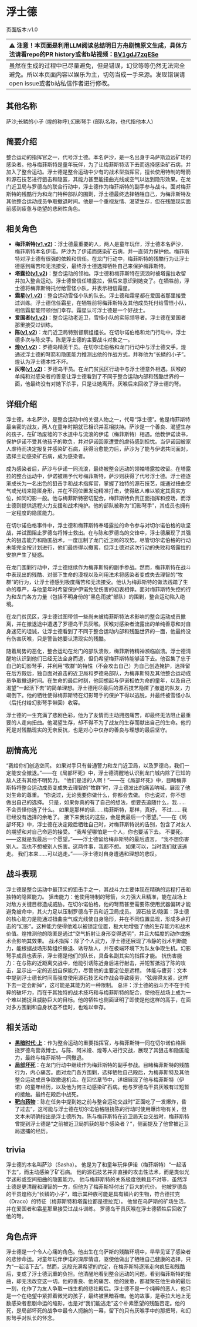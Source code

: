 # 浮士德
页面版本:v1.0
 

| :warning: 注意！本页面是利用LLM阅读总结明日方舟剧情原文生成，具体方法请看repo的PR history或者b站视频：[BV1gdJ7zqESe](https://www.bilibili.com/video/BV1gdJ7zqESe/)         |
|:----------------------------|
| 虽然在生成的过程中已尽量避免，但是错误，幻觉等等仍然无法完全避免。所以本页面内容以娱乐为主，切勿当成一手来源。发现错误请open issue或者b站私信作者进行修改。|



## 其他名称
萨沙;长鳞的小子 (煌的称呼);幻影弩手 (部队名称，也代指他本人)
## 简要介绍
整合运动的指挥官之一，代号浮士德。本名萨沙，是一名出身于乌萨斯边远矿场的感染者。他与梅菲斯特是童年玩伴，为了让梅菲斯特活下去而选择感染矿石病，并加入了整合运动。浮士德是整合运动中少有的战术型指挥官，擅长使用特制的弩箭和源石技艺进行狙击和隐匿，其能力甚至能扭曲光线或空气以达到隐形效果。在龙门近卫局与罗德岛的联合行动中，浮士德作为梅菲斯特的副手参与战斗。面对梅菲斯特的残酷行为和龙门特种部队的围剿，浮士德最终选择牺牲自己，为梅菲斯特及其他整合运动成员争取撤退时间。他是一个重视友情、渴望生存，但在残酷现实面前感到疲惫与绝望的悲剧性角色。
## 相关角色
-   **梅菲斯特([v1](extended_char_mei_fei_si_te.md),[v2](../char_v3/extended_char_mei_fei_si_te.md))**：浮士德最重要的人，两人是童年玩伴，浮士德本名萨沙，梅菲斯特本名伊诺。萨沙为了伊诺而感染矿石病，并一直努力保护他。梅菲斯特对浮士德有很强的依赖和信任。在龙门行动中，梅菲斯特的残酷行为让浮士德感到痛苦和无法接受，最终浮士德选择牺牲自己来保护梅菲斯特。
-   **塔露拉([v1](extended_char_386da9.md),[v2](../char_v3/extended_char_ta_lu_la.md))**：整合运动的领袖。浮士德和梅菲斯特在流浪时被塔露拉收留并加入整合运动。浮士德曾信任塔露拉，但后来意识到她变了。在牺牲前，浮士德将梅菲斯特托付给雪怪小队，并表示相信霜星。
-   **霜星([v1](extended_char_shuang_xing.md),[v2](../char_v3/extended_char_shuang_xing.md))**：整合运动雪怪小队的队长。浮士德和霜星都在爱国者那里接受过训练。浮士德信任霜星，在牺牲前将梅菲斯特及其他成员托付给雪怪小队，相信霜星能带领他们幸存。霜星认可浮士德是一个好战士。
-   **爱国者([v1](extended_char_ai_guo_zhe.md),[v2](../char_v3/extended_char_ai_guo_zhe.md))**：整合运动老近卫，雪怪小队的实际领导者。浮士德在爱国者那里接受过训练。
-   **陈([v1](char_010_chen.md),[v2](../char_v3/char_010_chen.md))**：龙门近卫局特别督察组组长。在切尔诺伯格和龙门行动中，浮士德多次与陈交手。陈是浮士德的主要战斗对象之一。
-   **煌([v1](char_017_huang.md),[v2](../char_v3/char_017_huang.md))**：罗德岛精英干员。在切尔诺伯格和龙门行动中与浮士德交手。煌通过浮士德的弩箭和隐匿能力推测出他的作战方式，并称他为“长鳞的小子”。煌认为浮士德本性不坏。
-   **灰喉([v1](char_367_swllow.md),[v2](../char_v3/char_367_swllow.md))**：罗德岛干员。在龙门贫民区行动中与浮士德意外相遇。灰喉的单纯和对感染者的善意让浮士德看到了不同于整合运动内部和残酷世界的一面，他最终没有对她下杀手，只是让她离开。灰喉后来回收了浮士德的弩。
## 详细介绍
浮士德，本名萨沙，是整合运动中的关键人物之一，代号“浮士德”。他是梅菲斯特最亲密的战友，两人在童年时期就已相识并互相扶持。萨沙是一个善良、渴望生存的孩子，在矿场废墟的下水道中与流浪的伊诺（梅菲斯特）相遇。他教伊诺读书，保护伊诺不受其他孩子的欺负，并对伊诺回家遭受的虐待感到担忧。当伊诺因被家人虐待而决定报复并感染矿石病，获得治愈能力后，萨沙为了能与伊诺共同面对，选择主动感染矿石病，成为感染者。

成为感染者后，萨沙与伊诺一同流浪，最终被整合运动的领袖塔露拉收留。在塔露拉的整合运动中，伊诺被赐予代号梅菲斯特，萨沙则获得了代号浮士德。浮士德逐渐成长为一名出色的狙击手和战术指挥官，掌握了独特的源石技艺，能通过扭曲空气或光线来隐匿身形，并在不同位置发动精准打击，使得敌人难以锁定其真实方位，如同幻影一般。他与梅菲斯特密切配合，梅菲斯特负责正面指挥和控场，而浮士德则提供远程火力支援和战术掩护。他的部队被称为“幻影弩手”，其成员也拥有一定程度的隐匿能力。

在切尔诺伯格事件中，浮士德和梅菲斯特奉塔露拉的命令参与对切尔诺伯格的攻坚战，并试图阻止罗德岛将博士救出。在与陈和罗德岛的交锋中，浮士德展现了其强大的狙击能力和隐匿战术，一度压制了龙门近卫局的攻势。尽管切尔诺伯格的行动未能完全按计划进行，他们最终得以撤离，但浮士德对这次行动的失败和塔露拉的安排产生了疑惑。

在龙门围剿行动中，浮士德继续作为梅菲斯特的副手参战。然而，梅菲斯特在战斗中表现出的残酷、对部下生命的漠视以及利用法术将感染者变成失去理智的“牧群”的行为，让浮士德感到极度痛苦和无法接受。他认为梅菲斯特的做法践踏了生命的尊严，与他童年时希望保护伊诺免受伤害的初衷相悖。面对梅菲斯特失控的行为和龙门各方力量（包括不明身份的“黑色雨披”部队）的围剿，整合运动陷入绝境。

在龙门贫民区，浮士德试图带领一些尚未被梅菲斯特法术影响的整合运动成员撤离，并在撤退途中遭遇了罗德岛干员灰喉。灰喉对感染者流露出的单纯善意和对自身迷茫的坦诚，让浮士德看到了不同于整合运动内部和残酷世界的一面，他最终没有伤害灰喉，只是警告她要认清现实的残酷。

随着局势的恶化，整合运动在龙门的部队溃败，梅菲斯特精神濒临崩溃。浮士德清醒地认识到他们已经无法全身而退，但仍希望梅菲斯特能够活下去。他召集了忠于自己的幻影弩手，并利用“牧群”的特性（不会攻击自己）为自己创造掩护，选择留在后方殿后，独自面对追击的近卫局和罗德岛部队，为梅菲斯特及其他整合运动成员争取撤退时间。在生命的最后时刻，他回想起与伊诺相依为命的童年，以及自己渴望“一起活下去”的简单理想。浮士德用尽最后的源石技艺隐匿了撤退的队友，力竭倒下。他的牺牲使得梅菲斯特在幻影弩手的保护下得以逃脱，并最终被雪怪小队（后托付给幻影弩手带回）收容。

浮士德的一生充满了悲剧色彩，他为了友情而主动拥抱痛苦，却最终无法阻止最重要的人走向扭曲。他渴望生存，却不得不为了战友的生存而献出自己的生命。他的死是对残酷现实的无奈反抗，也是对心中仅存的善良与理想的最后坚守。
## 剧情高光
“我给你们创造空间。 如果对手只有普通警力和龙门近卫局，以及罗德岛，我们一定能安全撤退。”——在《局部坏死》中，浮士德清醒地认识到龙门城内除了已知的敌人还有其他不明势力。
“他们是活的人啊！”——在《局部坏死》中，目睹梅菲斯特将整合运动成员变成失去理智的“牧群”时，浮士德发出的痛苦呐喊，展现了他对生命的尊重。
“你说过，无论我要你做什么，你都会去做。 你也说过，你不想做出自己的选择。 只是，如果你真的有了自己的想法，想要去追随什么，我......不会责怪你选了什么。 如果是那样的话......梅菲斯特，那样，真好。 不过...... 我已经没有选择的余地了。 接下来我说的这些，会是我最后一个愿望。”——在《局部坏死》中，浮士德在决定殿后牺牲自己时，对梅菲斯特说的告别，包含了对友人的期望和对自己命运的接受。
“我希望哪怕是一个人，你也要活下去。 不要死。 ——这就是我最后一个愿望。”——浮士德留给梅菲斯特的最后遗言。
“我不想伤害别人。我也不想被别人伤害。这两件事，我都不想。 如果可以，当时我们就该逃走。 我们本来......可以逃走。”——浮士德对自身遭遇和理想的悲叹。
## 战斗表现
浮士德是整合运动中最顶尖的狙击手之一，其战斗力主要体现在精确的远程打击和独特的隐匿能力。
狙击能力：他使用特制的弩箭，火力强大且精准，能在战场上对敌方关键目标造成威胁。在切尔诺伯格，他的弩箭甚至需要陈使用武器偏转才能避免被命中，其火力足以压制罗德岛干员和近卫局成员。
源石技艺/隐匿：浮士德的核心能力是能通过扭曲空气或光线使自身隐形，并在不同位置显现，形成多点打击的“幻影”。这种能力使得他难以被锁定位置，极大地增强了他的生存能力和战术价值。煌推测他的隐匿是通过“空气折射让身形变得透明”，并且大幅度的动作或施术会影响其效果。
战术指挥：除了个人武力，浮士德还展现了冷静的战术判断能力，能根据战场形势组织撤退、诱导敌人，并在极端环境下为队友争取生机。幻影弩手成员也表示，浮士德是他们的队长，具备名副其实的指挥才能。
抗伤害能力：在与陈的近距离交战中，他能引诱陈近身后进行射击，并短暂抵挡了陈的攻击，显示出一定的近战自保能力，尽管他的主要定位是远程。
体能与疲劳：文本中提到浮士德长时间高强度使用源石技艺和作战会导致疲劳，“弦绷得太紧，这样下去一定会断掉”，这可能是其能力的一种限制。
总评：浮士德的战斗力不在于纯粹的破坏力，而在于其独特的战术技巧和与梅菲斯特的配合，使他在战场上成为一个难以捕捉且威胁巨大的目标。他的牺牲也侧面证明了即使是他这样的高手，在面对多方围剿和自身状态不佳时，也难以幸存。
## 相关活动
-   **[黑暗时代·上](../stories/main_0.md)**：作为整合运动的重要指挥官，与梅菲斯特一同在切尔诺伯格阻挠罗德岛营救博士。与陈、阿米娅、煌等人进行交战，展现了其狙击和隐匿能力，最终与梅菲斯特一同撤退。
-   **[局部坏死](../stories/main_6.md)**：在龙门行动中继续作为梅菲斯特的副手参战。目睹梅菲斯特的残酷行为，内心痛苦。面对龙门各方围剿，选择牺牲自己殿后，为梅菲斯特及其他整合运动成员争取撤退机会。在回忆章节中，详细展现了他与梅菲斯特（伊诺）的童年经历，以及他为何主动感染矿石病。他与罗德岛干员灰喉有过短暂的接触。最终在殿后中战死。
-   **[靶向药物](../stories/main_5.md)**：陈在任务中提到她之前与整合运动交战时“正面吃了一发爆炸，昏了过去”，这可能与浮士德在切尔诺伯格阻挠陈的行动时使用爆炸物有关，但文本未明确指出是浮士德所为。陈与梅菲斯特在近卫局天台交战时，梅菲斯特曾提到浮士德是“之前被近卫局抓获的那个感染者？”，侧面提及了他曾被近卫局逮捕的经历。
## trivia
浮士德的本名叫萨沙（Sasha）。
他是为了和童年玩伴伊诺（梅菲斯特）“一起活下去”，而主动感染了矿石病。
他的源石技艺并非直接的攻击性法术，而是类似光学迷彩或空间扭曲的隐匿能力。
他与梅菲斯特的关系极度依赖且不对等，虽然浮士德是更清醒和理智的一方，但他为了梅菲斯特付出了巨大的代价。
他被罗德岛的干员煌称为“长鳞的小子”，暗示其种族可能是具有鳞片的生物，符合德拉克（Draco）的特征（梅菲斯特和塔露拉都是德拉克）。
他曾在乌萨斯的矿场生活，并在爱国者和霜星那里接受过战斗训练。
罗德岛干员灰喉在浮士德牺牲后回收了他的弩。
## 角色点评
浮士德是一个令人心痛的角色。他出生在乌萨斯的残酷环境中，早早见证了感染者的悲惨命运。对童年玩伴伊诺的深厚情谊，驱使他做出了牺牲自己健康的选择，只为“一起活下去”。然而，这段充满希望的约定，在梅菲斯特逐渐走向疯狂和残酷后，变成了浮士德沉重的负担。他清醒地看到整合运动的问题，看到梅菲斯特的扭曲，却无法改变这一切。他的善良、他的痛苦、他的疲惫，都凝聚在他生命的最后一刻，化作了为友人争取一线生机的悲壮殿后。浮士德不是一个纯粹的恶人，他只是一个在绝望中紧抓着微光的孩子，最终被黑暗吞噬。他的故事，是泰拉大地上无数感染者悲剧命运的缩影，也是对“我们能逃走”这个朴素愿望的残酷否定。他的死，是局部坏死的战争中最令人扼腕的一幕，留下的只有灰喉手中的那把弩，和幻影弩手对队长的怀念。